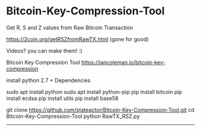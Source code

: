 # Bitcoin-Key-Compression-Tool
Get R, S and Z values from Raw Bitcoin Transaction

https://2coin.org/getRSZfromRawTX.html (gone for good)

Videos? you can make them! :)

Bitcoin Key Compression Tool
https://iancoleman.io/bitcoin-key-compression


install python 2.7 + Dependencies

sudo apt install python
sudo apt install python-pip
pip install bitcoin
pip install ecdsa
pip install utils
pip install base58

git clone https://github.com/stateactor/Bitcoin-Key-Compression-Tool.git
cd Bitcoin-Key-Compression-Tool
python RawTX_RSZ.py

-----------------------------------------
